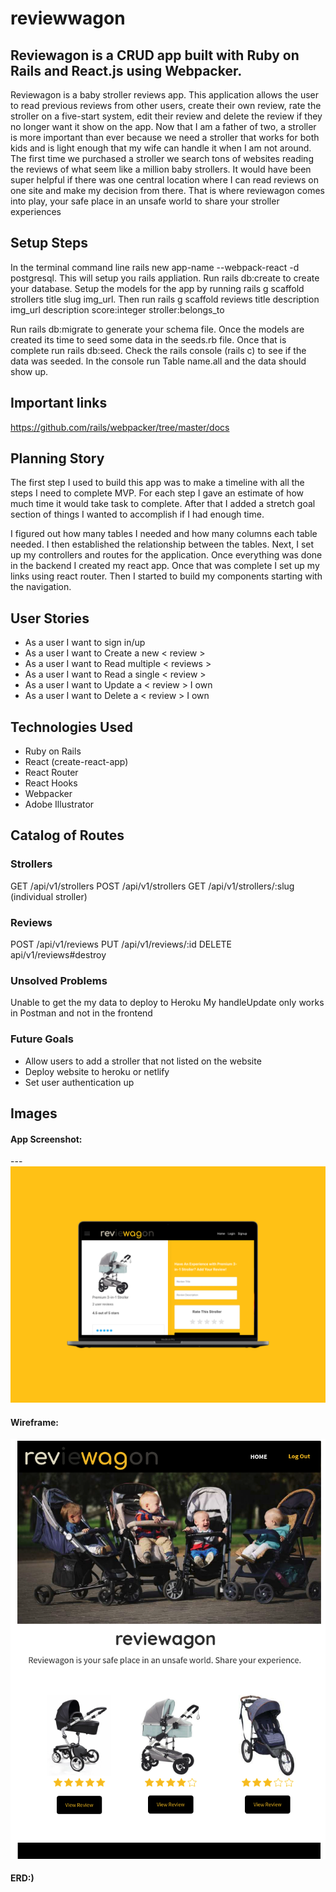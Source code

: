 # reviewwagon

## Reviewagon is a CRUD app built with Ruby on Rails and React.js using Webpacker.

Reviewagon is a baby stroller reviews app. This application allows the user to read previous reviews from other users, create their own review, rate the stroller on a five-start system, edit their review and delete the review if they no longer want it show on the app. Now that I am a father of two, a stroller is more important than ever because we need a stroller that works for both kids and is light enough that my wife can handle it when I am not around. The first time we purchased a stroller we search tons of websites reading the reviews of  what seem like a million baby strollers. It would have been super helpful if there was one central location where I can read reviews on one site and make my decision from there. That is where reviewagon comes into play, your safe place in an unsafe world to share your stroller experiences

## Setup Steps

In the terminal command line rails new app-name --webpack-react -d postgresql. This will setup you rails appliation. Run rails db:create to create your database.  Setup the models for the app by running rails g scaffold strollers title slug  img_url. Then run rails g scaffold reviews title description img_url description score:integer stroller:belongs_to

Run rails db:migrate to generate your schema file. Once the models are created its time to seed some data in the seeds.rb file. Once that is complete run rails db:seed. Check the rails console (rails c) to see if the data was seeded. In the console run Table name.all and the data should show up.

## Important links
https://github.com/rails/webpacker/tree/master/docs




## Planning Story
The first step I used to build this app was to make a timeline with all the steps I need to complete MVP. For each step I gave an estimate of how much time it would take task to complete. After that I added a stretch goal section of things I wanted to accomplish if I had enough time.   

I figured out how many tables I needed and how many columns each table needed. I then established the relationship between the tables. Next, I set up my controllers and routes for the application. Once everything was done in the backend I created my react app. Once that was complete I set up my links using react router. Then I started to build my components starting with the navigation.



## User Stories

- As a user I want to sign in/up
- As a user I want to Create a new < review >
- As a user I want to Read multiple < reviews >
- As a user I want to Read a single < review >
- As a user I want to Update a < review > I own
- As a user I want to Delete a < review > I own

## Technologies Used
* Ruby on Rails
* React (create-react-app)
* React Router
* React Hooks
* Webpacker
* Adobe Illustrator


## Catalog of Routes

### Strollers
GET    /api/v1/strollers
POST   /api/v1/strollers
GET    /api/v1/strollers/:slug (individual stroller)
### Reviews
POST   /api/v1/reviews
PUT    /api/v1/reviews/:id
DELETE api/v1/reviews#destroy



### Unsolved Problems
Unable to get the my data to deploy to Heroku
My handleUpdate only works in Postman and not in the frontend

### Future Goals
- Allow users to add a stroller that not listed on the website
- Deploy website to heroku or netlify
- Set user authentication up


## Images

#### App Screenshot:

--- ![App Screenshot](https://github.com/krock07/reviewagon/blob/master/app/javascript/src/images/AppScreenShot.png?raw=true)

#### Wireframe:
![wireframe](https://github.com/krock07/reviewagon/blob/master/app/javascript/src/images/wirefram.png?raw=true)
#### ERD:)

